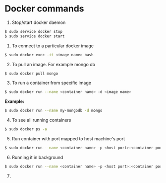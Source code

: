 # Docker commands

1. Stop/start docker daemon

```bash
$ sudo service docker stop
$ sudo service docker start
```

1. To connect to a particular docker image

```bash
$ sudo docker exec -it <image name> bash
```

2. To pull an image. For example mongo db

```bash
$ sudo docker pull mongo
```

3. To run a container from specific image

```bash
$ sudo docker run --name <container name> -d <image name>
```

**Example:**

```bash
$ sudo docker run --name my-mongodb -d mongo
```

4. To see all running containers

```bash
$ sudo docker ps -a
```

5. Run container with port mapped to host machine's port

```bash
$ sudo docker run --name <container name> -p <host port>:<container port> -d <image name>
```

6. Running it in background

```bash
$ sudo docker run --name <container name> -p <host port>:<container port> -d <image name>
```

7. ​